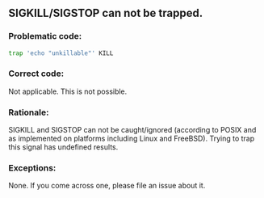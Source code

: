 ## SIGKILL/SIGSTOP can not be trapped.

### Problematic code:

```sh
trap 'echo "unkillable"' KILL
```

### Correct code:

Not applicable. This is not possible.

### Rationale:

SIGKILL and SIGSTOP can not be caught/ignored (according to POSIX and as implemented on platforms including Linux and FreeBSD). Trying to trap this signal has undefined results.

### Exceptions:

None. If you come across one, please file an issue about it.